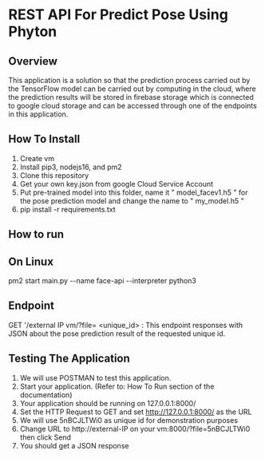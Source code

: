 # REST API For Predict Pose Using Phyton

Overview
--
This application is a solution so that the prediction process carried out by the TensorFlow model can be carried out by computing in the cloud, where the prediction results will be stored in firebase storage which is connected to google cloud storage and can be accessed through one of the endpoints in this application.

How To Install
--
1. Create vm 
2. Install pip3, nodejs16, and pm2
4. Clone this repository
5. Get your own key.json from google Cloud Service Account
6. Put pre-trained model into this folder, name it " model_facev1.h5 " for the pose prediction model and change the name to " my_model.h5 "
7. pip install -r requirements.txt

How to run
--
On Linux
--
pm2 start main.py --name face-api --interpreter python3

Endpoint
--
GET '/external IP vm/?file= <unique_id> : This endpoint responses with JSON about the pose prediction result of the requested unique id.

Testing The Application
--
1. We will use POSTMAN to test this application.
2. Start your application. (Refer to: How To Run section of the documentation)
3. Your application should be running on 127.0.0.1:8000/
4. Set the HTTP Request to GET and set http://127.0.0.1:8000/ as the URL
5. We will use 5nBCJLTWi0 as unique id for demonstration purposes
6. Change URL to http://external-IP on your vm:8000/?file=5nBCJLTWi0 then click Send
7. You should get a JSON response




